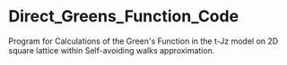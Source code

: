 # Direct_Greens_Function_Code
Program for Calculations of the Green's Function in the t-Jz model on 2D square lattice within Self-avoiding walks approximation.
